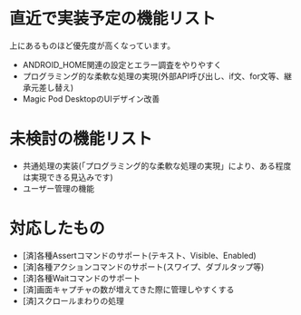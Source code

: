 # 直近で実装予定の機能リスト

上にあるものほど優先度が高くなっています。

- ANDROID_HOME関連の設定とエラー調査をやりやすく
- プログラミング的な柔軟な処理の実現(外部API呼び出し、if文、for文等、継承元差し替え)
- Magic Pod DesktopのUIデザイン改善

# 未検討の機能リスト

- 共通処理の実装(「プログラミング的な柔軟な処理の実現」により、ある程度は実現できる見込みです)
- ユーザー管理の機能


# 対応したもの

- [済]各種Assertコマンドのサポート(テキスト、Visible、Enabled)
- [済]各種アクションコマンドのサポート(スワイプ、ダブルタップ等)
- [済]各種Waitコマンドのサポート
- [済]画面キャプチャの数が増えてきた際に管理しやすくする
- [済]スクロールまわりの処理
